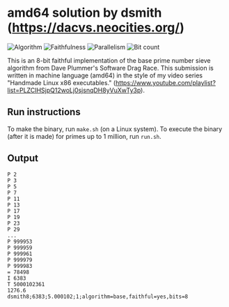 # amd64 solution by dsmith (https://dacvs.neocities.org/)

![Algorithm](https://img.shields.io/badge/Algorithm-base-green)
![Faithfulness](https://img.shields.io/badge/Faithful-yes-green)
![Parallelism](https://img.shields.io/badge/Parallel-no-green)
![Bit count](https://img.shields.io/badge/Bits-8-yellowgreen)

This is an 8-bit faithful implementation of the base prime number sieve algorithm from Dave Plummer's Software Drag Race.
This submission is written in machine language (amd64) in the style of my video series "Handmade Linux x86 executables."
(https://www.youtube.com/playlist?list=PLZCIHSjpQ12woLj0sjsnqDH8yVuXwTy3p).

## Run instructions

To make the binary, run `make.sh` (on a Linux system).
To execute the binary (after it is made) for primes up to 1 million, run `run.sh`.

## Output

```
P 2
P 3
P 5
P 7
P 11
P 13
P 17
P 19
P 23
P 29
...
P 999953
P 999959
P 999961
P 999979
P 999983
= 78498
I 6383
T 5000102361
1276.6
dsmith8;6383;5.000102;1;algorithm=base,faithful=yes,bits=8

```
